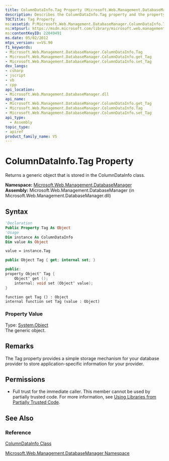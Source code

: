 ```yaml
---
title: ColumnDataInfo.Tag Property (Microsoft.Web.Management.DatabaseManager)
description: Describes the ColumnDataInfo.Tag property and the property's syntax, property value, remarks, and permissions.
TOCTitle: Tag Property
ms:assetid: P:Microsoft.Web.Management.DatabaseManager.ColumnDataInfo.Tag
ms:mtpsurl: https://msdn.microsoft.com/library/microsoft.web.management.databasemanager.columndatainfo.tag(v=VS.90)
ms:contentKeyID: 22049491
ms.date: 05/02/2012
mtps_version: v=VS.90
f1_keywords:
- Microsoft.Web.Management.DatabaseManager.ColumnDataInfo.Tag
- Microsoft.Web.Management.DatabaseManager.ColumnDataInfo.get_Tag
- Microsoft.Web.Management.DatabaseManager.ColumnDataInfo.set_Tag
dev_langs:
- csharp
- jscript
- vb
- cpp
api_location:
- Microsoft.Web.Management.DatabaseManager.dll
api_name:
- Microsoft.Web.Management.DatabaseManager.ColumnDataInfo.get_Tag
- Microsoft.Web.Management.DatabaseManager.ColumnDataInfo.Tag
- Microsoft.Web.Management.DatabaseManager.ColumnDataInfo.set_Tag
api_type:
  - Assembly
topic_type:
- apiref
product_family_name: VS
---
```


# ColumnDataInfo.Tag Property

Returns a generic object that is stored in the ColumnDataInfo class.

**Namespace:**  [Microsoft.Web.Management.DatabaseManager](microsoft-web-management-databasemanager-namespace.md)  
**Assembly:**  Microsoft.Web.Management.DatabaseManager (in Microsoft.Web.Management.DatabaseManager.dll)

## Syntax

```vb
'Declaration
Public Property Tag As Object
'Usage
Dim instance As ColumnDataInfo
Dim value As Object

value = instance.Tag
```

```csharp
public Object Tag { get; internal set; }
```

```cpp
public:
property Object^ Tag {
    Object^ get ();
    internal: void set (Object^ value);
}
```

```jscript
function get Tag () : Object
internal function set Tag (value : Object)
```

### Property Value

Type: [System.Object](https://msdn.microsoft.com/library/e5kfa45b)  
The generic object.  

## Remarks

The Tag property provides a simple storage mechanism for your database provider to store application-specific information for your provider.

## Permissions

  - Full trust for the immediate caller. This member cannot be used by partially trusted code. For more information, see [Using Libraries from Partially Trusted Code](https://msdn.microsoft.com/library/8skskf63).

## See Also

### Reference

[ColumnDataInfo Class](columndatainfo-class-microsoft-web-management-databasemanager.md)

[Microsoft.Web.Management.DatabaseManager Namespace](microsoft-web-management-databasemanager-namespace.md)
